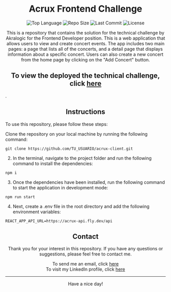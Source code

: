 <!--- Header --->
<h1 align="center">Acrux Frontend Challenge</h1>
<p align="center">
  <img src="https://img.shields.io/github/languages/top/juangro27/acrux-client?color=%2361DAFB" alt="Top Language">
  <img src="https://img.shields.io/github/repo-size/juangro27/acrux-client?color=%2361DAFB" alt="Repo Size">
  <img src="https://img.shields.io/github/last-commit/juangro27/acrux-client?color=%2361DAFB" alt="Last Commit">
  <img src="https://img.shields.io/github/license/juangro27/acrux-client?color=%2361DAFB" alt="License">
</p>
<!--- Description --->
<p align="center">
  This is a repository that contains the solution for the technical challenge by Akralogic for the Frontend Developer position.  
  This is a web application that allows users to view and create concert events. The app includes two main pages: a page that lists all of the concerts, and a detail page that displays information about a specific concert. Users can also create a new concert from the home page by clicking on the "Add Concert" button.
  <br>
  <h2 align="center">To view the deployed the technical challenge, click <a href="https://acrux.vercel.app/">here</a></h2>.
  
  
</div>
</p>
<!--- Instructions --->
<h2 align="center">Instructions</h2>
<p>To use this repository, please follow these steps:</p>
Clone the repository on your local machine by running the following command:

```
git clone https://github.com/TU_USUARIO/acrux-client.git
```

2. In the terminal, navigate to the project folder and run the following command to install the dependencies:

```
npm i
```

3. Once the dependencies have been installed, run the following command to start the application in development mode:

```
npm run start
```
4. Next, create a .env file in the root directory and add the following environment variables:

```
REACT_APP_API_URL=https://acrux-api.fly.dev/api
```


<!--- Contact --->
<h2 align="center">Contact</h2>
<p align="center">Thank you for your interest in this repository. If you have any questions or suggestions, please feel free to contact me.</p>
<!--- Links --->
<div align="center">
  To send me an email, click <a href='mailto:juangro2711@gmail.com'>here</a>
  <br>
  To visit my LinkedIn profile, click <a href='https://www.linkedin.com/in/juangro27/'>here</a>
  <hr>
  
</div>
<!--- Footer --->
<p align="center">Have a nice day!</p>
